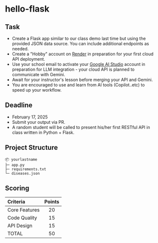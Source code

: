 # hello-flask

## Task
* Create a Flask app similar to our class demo last time but using the provided JSON data source. You can include additional endpoints as needed.
* Create a "Hobby" account on [Render](https://render.com/) in preparation for your first cloud API deployment.
* Use your school email to activate your [Google AI Studio](https://ai.google.dev/aistudio) account in preparation for LLM integration - your cloud API is planned to communicate with Gemini.
* Await for your instructor's lesson before merging your API and Gemini.
* You are encouraged to use and learn from AI tools (Copilot..etc) to speed up your workflow.

## Deadline
* February 17, 2025
* Submit your output via PR.
* A random student will be called to present his/her first RESTful API in class written in Python + Flask.

## Project Structure
```
📦 yourlastname
├─ app.py
├─ requirements.txt
└─ diseases.json
```

## Scoring
| Criteria      | Points |
|:---------------|:--------:|
| Core Features | 20     |
| Code Quality  | 15     |
| API Design    | 15     |
| TOTAL         | 50     |
